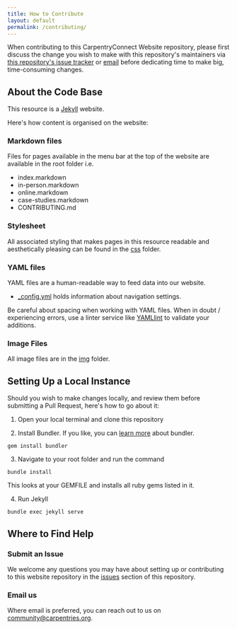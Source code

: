 ```yaml
---
title: How to Contribute
layout: default
permalink: /contributing/
---
```


<section class="intro">
	<p>
		When contributing to this CarpentryConnect Website repository, please first discuss the change you wish to make with this repository's maintainers via <a href="/issues">this repository's issue tracker</a> or <a href ="mailto:community@carpentries.org">email</a> before dedicating time to make big, time-consuming changes.
	</p>
</section>

## About the Code Base

 This resource is a [Jekyll](https://jekyllrb.com) website. 

Here's how content is organised on the website:

### Markdown files

Files for pages available in the menu bar at the top of the website are available in the root folder i.e.

- index.markdown
- in-person.markdown
- online.markdown
- case-studies.markdown
- CONTRIBUTING.md


### Stylesheet
All associated styling that makes pages in this resource readable and aesthetically pleasing can be found in the [css](/css) folder.  


### YAML files

YAML files are a human-readable way to feed data into our website.

- [_config.yml](/_config.yml) holds information about navigation settings.


Be careful about spacing when working with YAML files. When in doubt / experiencing errors, use a linter service like [YAMLlint](http://www.yamllint.com) to validate your additions. 

### Image Files

All image files are in the [img](/img) folder.

## Setting Up a Local Instance

Should you wish to make changes locally, and review them before submitting a Pull Request, here's how to go about it:

1. Open your local terminal and clone this repository

1. Install Bundler. If you like, you can [learn more](https://bundler.io) about bundler.

`gem install bundler`

3. Navigate to your root folder and run the command

`bundle install`

This looks at your GEMFILE and installs all ruby gems listed in it.

4. Run Jekyll

`bundle exec jekyll serve`


## Where to Find Help

### Submit an Issue

We welcome any questions you may have about setting up or contributing to this website repository in the [issues](/issues) section of this repository.

### Email us

Where email is preferred, you can reach out to us on [community@carpentries.org](community@carpentries.org).


